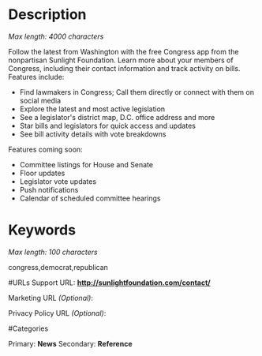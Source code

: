 # Description
*Max length: 4000 characters*

Follow the latest from Washington with the free Congress app from the nonpartisan Sunlight Foundation. Learn more about your members of Congress, including their contact information and track activity on bills. Features include:

* Find lawmakers in Congress; Call them directly or connect with them on social media
* Explore the latest and most active legislation
* See a legislator's district map, D.C. office address and more
* Star bills and legislators for quick access and updates
* See bill activity details with vote breakdowns

Features coming soon:

* Committee listings for House and Senate
* Floor updates
* Legislator vote updates
* Push notifications
* Calendar of scheduled committee hearings

# Keywords
*Max length: 100 characters*

congress,democrat,republican

#URLs
Support URL: **http://sunlightfoundation.com/contact/**

Marketing URL *(Optional)*:

Privacy Policy URL *(Optional)*:

#Categories

Primary: **News**
Secondary: **Reference**